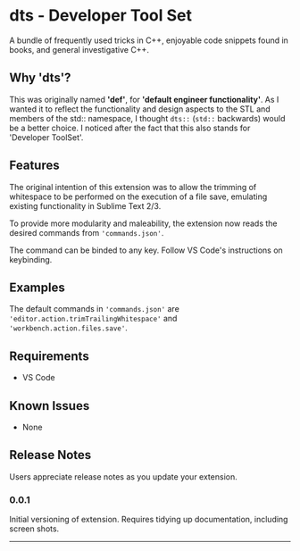 # dts - Developer Tool Set

A bundle of frequently used tricks in C++, enjoyable code snippets found in books, and general investigative C++.

## Why 'dts'? 

This was originally named **'def'**, for **'default engineer functionality'**. As I wanted it to reflect the functionality and design aspects to the STL and members of the std:: namespace, I thought `dts::` (`std::` backwards) would be a better choice. I noticed after the fact that this also stands for 'Developer ToolSet'.

## Features

The original intention of this extension was to allow the trimming of whitespace to be performed on the execution of a file save, emulating existing functionality in Sublime Text 2/3.

To provide more modularity and maleability, the extension now reads the desired commands from `'commands.json'`.

The command can be binded to any key. Follow VS Code's instructions on keybinding.

## Examples

The default commands in `'commands.json'` are `'editor.action.trimTrailingWhitespace'` and `'workbench.action.files.save'`.


## Requirements

- VS Code

## Known Issues

- None

## Release Notes

Users appreciate release notes as you update your extension.

### 0.0.1

Initial versioning of extension. Requires tidying up documentation, including screen shots.

-----------------------------------------------------------------------------------------------------------
